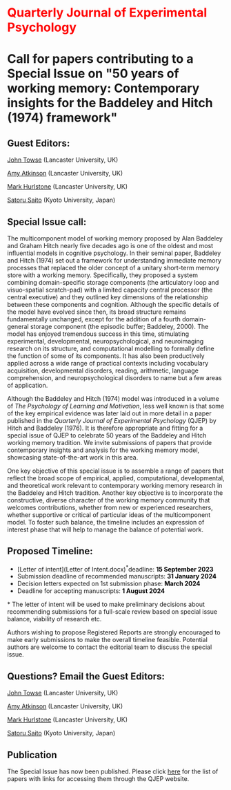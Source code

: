 # <span style="color: red">Quarterly Journal of Experimental Psychology</span> 

# Call for papers contributing to a Special Issue on "50 years of working memory: Contemporary insights for the Baddeley and Hitch (1974) framework" 

## Guest Editors:  
[John Towse](<https://orcid.org/0000-0003-1183-5508>) (Lancaster University, UK) 

[Amy Atkinson](<https://orcid.org/000-0001-9536-6950>) (Lancaster University, UK)

[Mark Hurlstone](<https://orcid.org/0000-0001-9920-6284>) (Lancaster University, UK) 

[Satoru Saito](<https://orcid.org/0000-0002-0403-3606>) (Kyoto University, Japan) 

## Special Issue call:  
The multicomponent model of working memory proposed by Alan Baddeley and Graham Hitch nearly five decades ago is one of the oldest and most influential models in cognitive psychology. In their seminal paper, Baddeley and Hitch (1974) set out a framework for understanding immediate memory processes that replaced the older concept of a unitary short-term memory store with a working memory. Specifically, they proposed a system combining domain-specific storage components (the articulatory loop and visuo-spatial scratch-pad) with a limited capacity central processor (the central executive) and they outlined key dimensions of the relationship between these components and cognition. Although the specific details of the model have evolved since then, its broad structure remains fundamentally unchanged, except for the addition of a fourth domain-general storage component (the episodic buffer; Baddeley, 2000). The model has enjoyed tremendous success in this time, stimulating experimental, developmental, neuropsychological, and neuroimaging research on its structure, and computational modelling to formally define the function of some of its components. It has also been productively applied across a wide range of practical contexts including vocabulary acquisition, developmental disorders, reading, arithmetic, language comprehension, and neuropsychological disorders to name but a few areas of application. 

Although the Baddeley and Hitch (1974) model was introduced in a volume of *The Psychology of Learning and Motivation*, less well known is that some of the key empirical evidence was later laid out in more detail in a paper published in the *Quarterly Journal of Experimental Psychology* (QJEP) by Hitch and Baddeley (1976). It is therefore appropriate and fitting for a special issue of QJEP to celebrate 50 years of the Baddeley and Hitch working memory tradition. We invite submissions of papers that provide contemporary insights and analysis for the working memory model, showcasing state-of-the-art work in this area. 

One key objective of this special issue is to assemble a range of papers that reflect the broad scope of empirical, applied, computational, developmental, and theoretical work relevant to contemporary working memory research in the Baddeley and Hitch tradition. Another key objective is to incorporate the constructive, diverse character of the working memory community that welcomes contributions, whether from new or experienced researchers, whether supportive or critical of particular ideas of the multicomponent model. To foster such balance, the timeline includes an expression of interest phase that will help to manage the balance of potential work. 

## Proposed Timeline:  
*	[Letter of intent](Letter of Intent.docx)<sup>*</sup>deadline: <span style="color: black">**15 September 2023**</span> 
*	Submission deadline of recommended manuscripts: <span style="color: black">**31 January 2024**</span> 
*	Decision letters expected on 1st submission phase: <span style="color: black">**March 2024**</span> 
*	Deadline for accepting manuscripts: <span style="color: black">**1 August 2024**</span> 
  
\* The letter of intent will be used to make preliminary decisions about recommending submissions for a full-scale review based on special issue balance, viability of research etc. 
  
Authors wishing to propose Registered Reports are strongly encouraged to make early submissions to make the overall timeline feasible. Potential authors are welcome to contact the editorial team to discuss the special issue. 

## Questions? Email the Guest Editors: 
[John Towse](mailto:j.towse@lancaster.ac.uk) (Lancaster University, UK)  

[Amy Atkinson](mailto:amy.atkinson@lancaster.ac.uk) (Lancaster University, UK) 

[Mark Hurlstone](mailto:m.hurlstone@lancaster.ac.uk) (Lancaster University, UK) 

[Satoru Saito](mailto:saito.satoru.2z@kyoto-u.ac.jp) (Kyoto University, Japan)

## Publication
The Special Issue has now been published. Please click [here](<https://mark-hurlstone.github.io/QJEP-Special-Issue-Pub/>)  for the list of papers with links for accessing them through the QJEP website.

<br>
<br>